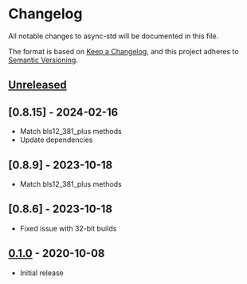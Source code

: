 # Changelog

All notable changes to async-std will be documented in this file.

The format is based on [Keep a Changelog](https://keepachangelog.com/en/1.0.0/),
and this project adheres to [Semantic Versioning](https://book.async.rs/overview/stability-guarantees.html).

## [Unreleased]

## [0.8.15] - 2024-02-16

- Match bls12_381_plus methods
- Update dependencies

## [0.8.9] - 2023-10-18

- Match bls12_381_plus methods

## [0.8.6] - 2023-10-18

- Fixed issue with 32-bit builds

## [0.1.0] - 2020-10-08

- Initial release

[Unreleased]: https://github.com/async-rs/async-std/compare/v0.1.0...HEAD
[0.1.0]: https://github.com/async-rs/async-std/tree/v0.1.0
